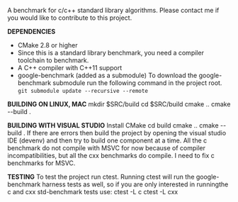 A benchmark for c/c++ standard library algorithms.
Please contact me if you would like to contribute to this project.

**DEPENDENCIES**
- CMake 2.8 or higher
- Since this is a standard library benchmark, you need a compiler toolchain to benchmark.
- A C++ compiler with C++11 support
- google-benchmark (added as a submodule)
        To download the google-benchmark submodule run the following command in the project root.
        `git submodule update --recursive --remote`

**BUILDING ON LINUX, MAC**
mkdir $SRC/build
cd $SRC/build
cmake ..
cmake --build .

**BUILDING WITH VISUAL STUDIO**
Install CMake
cd build
cmake ..
cmake --build .
If there are errors then build the project by opening the visual studio IDE (devenv)
and then try to build one component at a time.
All the c benchmark do not compile with MSVC for now because of compiler incompatibilities,
but all the cxx benchmarks do compile. I need to fix c benchmarks for MSVC.

**TESTING**
To test the project run ctest. Running ctest will run the google-benchmark harness tests
as well, so if you are only interested in runningthe c and cxx std-benchmark tests use:
ctest -L c
ctest -L cxx

